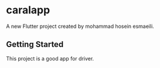 # caralapp

A new Flutter project created by mohammad hosein esmaeili.

## Getting Started

This project is a good app for driver.
